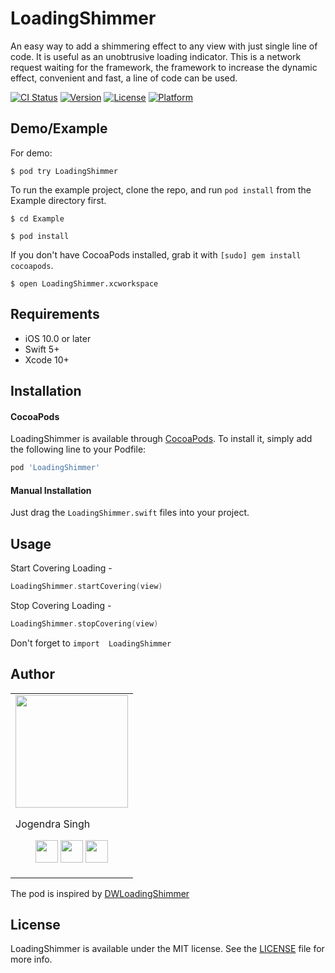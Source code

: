 # LoadingShimmer
An easy way to add a shimmering effect to any view with just single line of code. It is useful as an unobtrusive loading indicator. This is a network request waiting for the framework, the framework to increase the dynamic effect, convenient and fast, a line of code can be used.

[![CI Status](https://img.shields.io/travis/jogendra/LoadingShimmer.svg?style=flat)](https://travis-ci.org/jogendra/LoadingShimmer)
[![Version](https://img.shields.io/cocoapods/v/LoadingShimmer.svg?style=flat)](https://cocoapods.org/pods/LoadingShimmer)
[![License](https://img.shields.io/cocoapods/l/LoadingShimmer.svg?style=flat)](https://cocoapods.org/pods/LoadingShimmer)
[![Platform](https://img.shields.io/cocoapods/p/LoadingShimmer.svg?style=flat)](https://cocoapods.org/pods/LoadingShimmer)

## Demo/Example
For demo:
```
$ pod try LoadingShimmer
```

To run the example project, clone the repo, and run `pod install` from the Example directory first.
```
$ cd Example
```
```
$ pod install
```
If you don't have CocoaPods installed, grab it with `[sudo] gem install cocoapods`.
```
$ open LoadingShimmer.xcworkspace
```

## Requirements
- iOS 10.0 or later
- Swift 5+
- Xcode 10+

## Installation

#### CocoaPods
LoadingShimmer is available through [CocoaPods](https://cocoapods.org). To install
it, simply add the following line to your Podfile:

```ruby
pod 'LoadingShimmer'
```
#### Manual Installation
Just drag the `LoadingShimmer.swift` files into your project.

## Usage
Start Covering Loading -
```swift
LoadingShimmer.startCovering(view)
```
Stop Covering Loading -
```swift
LoadingShimmer.stopCovering(view)
```
Don't forget to `import  LoadingShimmer`

## Author

<table>
<tr>
<td>
<img src="https://avatars2.githubusercontent.com/u/20956124?s=400&u=01fab3fc9bb3d2ee799e314d3fe23c54d1deeb07&v=4" width="180"/>

Jogendra Singh

<p align="center">
<a href = "https://github.com/jogendra"><img src = "http://www.iconninja.com/files/241/825/211/round-collaboration-social-github-code-circle-network-icon.svg" width="36" height = "36"/></a>
<a href = "https://twitter.com/jogendrafx"><img src = "https://www.shareicon.net/download/2016/07/06/107115_media.svg" width="36" height="36"/></a>
<a href = "https://www.linkedin.com/in/jogendrasingh24/"><img src = "http://www.iconninja.com/files/863/607/751/network-linkedin-social-connection-circular-circle-media-icon.svg" width="36" height="36"/></a>
</p>
</td>
</tr> 
</table>

The pod is inspired by [DWLoadingShimmer](https://github.com/iDwyane/DWLoadingShimmer)

## License

LoadingShimmer is available under the MIT license. See the [LICENSE](LICENSE) file for more info.
